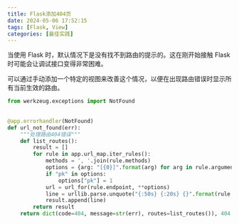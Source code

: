```yaml
---
title: Flask添加404页
date: 2024-05-06 17:52:15
tags: [Flask, View]
categories: [最佳实践]
---
```


当使用 Flask 时，默认情况下是没有找不到路由的提示的。这在刚开始接触 Flask 时可能会让调试接口变得非常困难。

可以通过手动添加一个特定的视图来改善这个情况，以便在出现路由错误时显示所有当前生效的路由。

```python
from werkzeug.exceptions import NotFound
 
 
@app.errorhandler(NotFound)
def url_not_found(err):
    """处理路由404错误"""
    def list_routes():
        result = []
        for rule in app.url_map.iter_rules():
            methods = ', '.join(rule.methods)
            options = {arg: "[{0}]".format(arg) for arg in rule.arguments}
            if "pk" in options:
                options["pk"] = 1
            url = url_for(rule.endpoint, **options)
            line = urllib.parse.unquote("{:50s} {:20s} {}".format(rule.endpoint, methods, url))
            result.append(line)
        return result
    return dict(code=404, message=str(err), routes=list_routes()), 404
```
